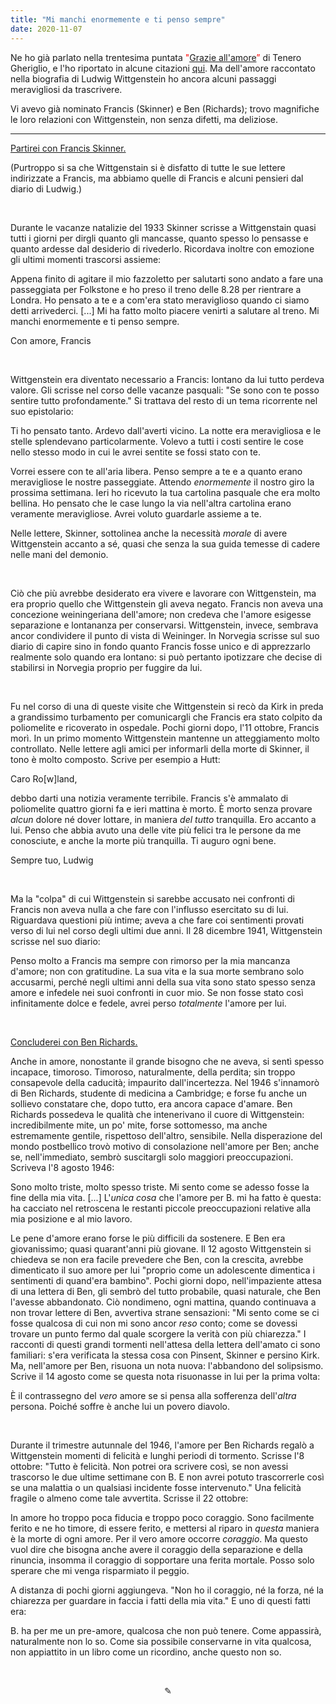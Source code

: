 ```yaml
---
title: "Mi manchi enormemente e ti penso sempre"
date: 2020-11-07
---
```


Ne ho già parlato nella trentesima puntata <span style="color:red">"</span><span style="text-decoration:underline">[Grazie all'amore](https://anchor.fm/miriana-novella7/episodes/Grazie-allamore-ek9qnj)</span><span style="color:red">” </span> di Tenero Gheriglio, e l'ho riportato in alcune citazioni <span style="text-decoration:underline">[qui](https://miry1919.github.io/hugosite/quote/wittgenstein/)</span>. Ma dell'amore raccontato nella biografia di Ludwig Wittgenstein ho ancora alcuni passaggi meravigliosi da trascrivere.

 Vi avevo già nominato Francis (Skinner) e Ben (Richards); trovo magnifiche le loro relazioni con Wittgenstein, non senza difetti, ma deliziose.
 
 ---
 
 <span style="text-decoration:underline">Partirei con Francis Skinner.</span>

(Purtroppo si sa che Wittgenstain si è disfatto di tutte le sue lettere indirizzate a Francis, ma abbiamo quelle di Francis e alcuni pensieri dal diario di Ludwig.)
 
 &nbsp;
 
Durante le vacanze natalizie del 1933 Skinner scrisse a Wittgenstain quasi tutti i giorni per dirgli quanto gli mancasse, quanto spesso lo pensasse e quanto ardesse dal desiderio di rivederlo. Ricordava inoltre con emozione gli ultimi momenti trascorsi assieme:
 
Appena finito di agitare il mio fazzoletto per salutarti sono andato a fare una passeggiata per Folkstone e ho preso il treno delle 8.28 per rientrare a Londra. Ho pensato a te e a com'era stato meraviglioso quando ci siamo detti arrivederci. [...] Mi ha fatto molto piacere venirti a salutare al treno. Mi manchi enormemente e ti penso sempre.

Con amore, Francis

&nbsp;

Wittgenstein era diventato necessario a Francis: lontano da lui tutto perdeva valore. Gli scrisse nel corso delle vacanze pasquali: "Se sono con te posso sentire tutto profondamente." Si trattava del resto di un tema ricorrente nel suo epistolario:

Ti ho pensato tanto. Ardevo dall'averti vicino. La notte era meravigliosa e le stelle splendevano particolarmente. Volevo a tutti i costi sentire le cose nello stesso modo in cui le avrei sentite se fossi stato con te.

Vorrei essere con te all'aria libera. Penso sempre a te e a quanto erano meravigliose le nostre passeggiate. Attendo _enormemente_ il nostro giro la prossima settimana. Ieri ho ricevuto la tua cartolina pasquale che era molto bellina. Ho pensato che le case lungo la via nell'altra cartolina erano veramente meravigliose. Avrei voluto guardarle assieme a te.

Nelle lettere, Skinner, sottolinea anche la necessità _morale_ di avere Wittgenstein accanto a sé, quasi che senza la sua guida temesse di cadere nelle mani del demonio.

&nbsp;

Ciò che più avrebbe desiderato era vivere e lavorare con Wittgenstein, ma era proprio quello che Wittgenstein gli aveva negato.
Francis non aveva una concezione weiningeriana dell'amore; non credeva che l'amore esigesse separazione e lontananza per conservarsi. Wittgenstein, invece, sembrava ancor condividere il punto di vista di Weininger. In Norvegia scrisse sul suo diario di capire sino in fondo quanto Francis fosse unico e di apprezzarlo realmente solo quando era lontano: si può pertanto ipotizzare che decise di stabilirsi in Norvegia proprio per fuggire da lui.

&nbsp;

Fu nel corso di una di queste visite che Wittgenstein si recò da Kirk in preda a grandissimo turbamento per comunicargli che Francis era stato colpito da poliomelite e ricoverato in ospedale. Pochi giorni dopo, l'11 ottobre, Francis morì.
In un primo momento Wittgenstein mantenne un atteggiamento molto controllato. Nelle lettere agli amici per informarli della morte di Skinner, il tono è molto composto. Scrive per esempio a Hutt:

Caro Ro[w]land,

debbo darti una notizia veramente terribile. Francis s'è ammalato di poliomelite quattro giorni fa e ieri mattina è morto. È morto senza provare _alcun_ dolore né dover lottare, in maniera _del tutto_ tranquilla. Ero accanto a lui. Penso che abbia avuto una delle vite più felici tra le persone da me conosciute, e anche la morte più tranquilla. Ti auguro ogni bene.

Sempre tuo,
Ludwig

&nbsp;

Ma la "colpa" di cui Wittgenstein si sarebbe accusato nei confronti di Francis non aveva nulla a che fare con l'influsso esercitato su di lui. Riguardava questioni più intime; aveva a che fare coi sentimenti provati verso di lui nel corso degli ultimi due anni. Il 28 dicembre 1941, Wittgenstein scrisse nel suo diario:

Penso molto a Francis ma sempre con rimorso per la mia mancanza d'amore; non con gratitudine. La sua vita e la sua morte sembrano solo accusarmi, perché negli ultimi anni della sua vita sono stato spesso senza amore e infedele nei suoi confronti in cuor mio. Se non fosse stato così infinitamente dolce e fedele, avrei perso _totalmente_ l'amore per lui.

&nbsp;

<span style="text-decoration:underline">Concluderei con Ben Richards.</span>


Anche in amore, nonostante il grande bisogno che ne aveva, si sentì spesso incapace, timoroso. Timoroso, naturalmente, della perdita; sin troppo consapevole della caducità; impaurito dall'incertezza. Nel 1946 s'innamorò di Ben Richards, studente di medicina a Cambridge; e forse fu anche un sollievo constatare che, dopo tutto, era ancora capace d'amare. Ben Richards possedeva le qualità che intenerivano il cuore di Wittgenstein: incredibilmente mite, un po' mite, forse sottomesso, ma anche estremamente gentile, rispettoso dell'altro, sensibile.
Nella disperazione del mondo postbellico trovò motivo di consolazione nell'amore per Ben; anche se, nell'immediato, sembrò suscitargli solo maggiori preoccupazioni. Scriveva l'8 agosto 1946:

Sono molto triste, molto spesso triste. Mi sento come se adesso fosse la fine della mia vita. [...] L'_unica cosa_ che l'amore per B. mi ha fatto è questa: ha cacciato nel retroscena le restanti piccole preoccupazioni relative alla mia posizione e al mio lavoro.

Le pene d'amore erano forse le più difficili da sostenere. E Ben era giovanissimo; quasi quarant'anni più giovane. Il 12 agosto Wittgenstein si chiedeva se non era facile prevedere che Ben, con la crescita, avrebbe dimenticato il suo amore per lui "proprio come un adolescente dimentica i sentimenti di quand'era bambino". Pochi giorni dopo, nell'impaziente attesa di una lettera di Ben, gli sembrò del tutto probabile, quasi naturale, che Ben l'avesse abbandonato. Ciò nondimeno, ogni mattina, quando continuava a non trovar lettere di Ben, avvertiva strane sensazioni: "Mi sento come se ci fosse qualcosa di cui non mi sono ancor _reso_ conto; come se dovessi trovare un punto fermo dal quale scorgere la verità con più chiarezza."
I racconti di questi grandi tormenti nell'attesa della lettera dell'amato ci sono familiari: s'era verificata la stessa cosa con Pinsent, Skinner e persino Kirk. Ma, nell'amore per Ben, risuona un nota nuova: l'abbandono del solipsismo. Scrive il 14 agosto come se questa nota risuonasse in lui per la prima volta:

È il contrassegno del _vero_ amore se si pensa alla sofferenza dell'_altra_ persona. Poiché soffre è anche lui un povero diavolo.

&nbsp;

Durante il trimestre autunnale del 1946, l'amore per Ben Richards regalò a Wittgenstein momenti di felicità e lunghi periodi di tormento. Scrisse l'8 ottobre: "Tutto è felicità. Non potrei ora scrivere così, se non avessi trascorso le due ultime settimane con B. E non avrei potuto trascorrerle così se una malattia o un qualsiasi incidente fosse intervenuto."
Una felicità fragile o almeno come tale avvertita. Scrisse il 22 ottobre:

In amore ho troppo poca fiducia e troppo poco coraggio. Sono facilmente ferito e ne ho timore, di essere ferito, e mettersi al riparo in _questa_ maniera è la morte di ogni amore. Per il vero amore occorre _coraggio_. Ma questo vuol dire che bisogna anche avere il coraggio della separazione e della rinuncia, insomma il coraggio di sopportare una ferita mortale. Posso solo sperare che mi venga risparmiato il peggio.

A distanza di pochi giorni aggiungeva. "Non ho il coraggio, né la forza, né la chiarezza per guardare in faccia i fatti della mia vita." E uno di questi fatti era:

B. ha per me un pre-amore, qualcosa che non può tenere. Come appassirà, naturalmente non lo so. Come sia possibile conservarne in vita qualcosa, non appiattito in un libro come un ricordino, anche questo non so.

&nbsp;

<div align="center">
  ✎
  </div>
